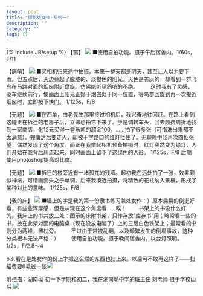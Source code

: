 ```yaml
---
layout: post
title: "摄影处女作·系列一"
description: ""
category: ""
tags: []
---
```

{% include JB/setup %}
【窗】
![](upload/200451363714.jpg)
■使用自拍功能。摄于午后宿舍内。1/60s，F/11

【鸽哨】
![](upload/200451350728.jpg)
■买相机归来途中拍摄。本来一整天都是阴天，甚至让人以为要下雨。但五点后，天边竟起了朦胧的、淡橙色的阳光。天色是苍灰的，却看到一群飞鸟在马路对面的烟囱附近盘旋。仿佛能听见鸽哨的不绝。
　　这时我有了灵感，驱车继续前行，使画面上阳光正好于烟囱处于同一位置，等鸟群回旋到再一次接近烟囱时，立即按下快门。
1/125s，F/8

【无题】
![](upload/200451359782.jpg)
■在西单，由老先生那里接过相机后，我兴奋地往回赶。在路上看到这幢正在拆迁的老房子后，立即想拍它下来了。于是调转车头，回去颇费周折地找到一家商店，化12元买得一卷乐凯的超金100。……拍了很多张（可惜洗出来都不太满意）。完事之后要走人，却被十字路口的红灯拦住了。无聊赖中我再次四处张望，偶然发现了这个角度。而正在我举起相机预备拍摄时，红灯突然变为绿灯，人们开始在我背后川流起来，同时画面上留下了这绿色的人形。
1/125s，F/8 后期使用photoshop提高对比度。

【无题】
![](upload/200451340309.jpg)
■拆迁的楼旁近有一堵孤兀的残墙。起初我在远处拍了一张，效果颇似神坛，可惜画面失之于单调。后来我凑近拍摄，将精致的花柱纳入景框，形成了某种对比的意味。
1/125s，F/8

【我的床】
![](upload/200451344358.jpg)
■墙上的字是我的第一份隶书练习兼处女作：）原本扁扁的倒挺好看，有些些浑厚感，但是从现在这个角度看……唉！
　　书架上的书没什么好的。我床上的书共放三处：图示的床附书架，只作存放“库存书”用；略常看一些的书，放在此架对面的电脑桌（现在没放电脑了）上的三层白色铁架上；最常看的书则分为两堆，置枕旁。
　　不过由于常被乱翻，以及频繁发生的倒塌事故，这种分类根本无法严格：）
　　使用自拍功能。摄于晚间宿舍内，以台灯照明。1/2s，F/2.8～4

p.s.看在是处女作的份上才把这么烂的东西也扫上来。以后可不敢再这样了——扫描费要8毛钱一张![](img/em10.gif)

附扫描：湖南坳
初一下学期和初二，我在湖南坳中学的班主任 刘老师 摄于学校山后
![](upload/200451394414.jpg)